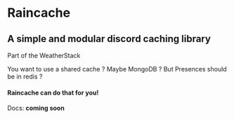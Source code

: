 # Raincache

## A simple and modular discord caching library

Part of the WeatherStack

You want to use a shared cache ? Maybe MongoDB ? But Presences should be in redis ?

#### Raincache can do that for you!

Docs: __coming soon__
